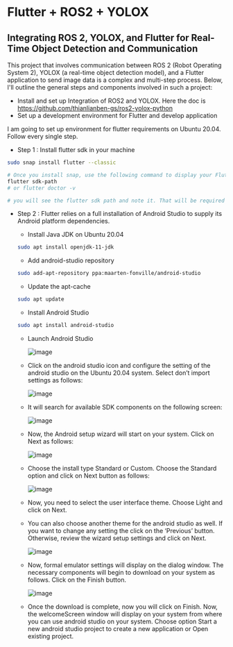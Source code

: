 # Flutter + ROS2 + YOLOX

## Integrating ROS 2, YOLOX, and Flutter for Real-Time Object Detection and Communication

This project that involves communication between ROS 2 (Robot Operating System 2), YOLOX (a real-time object detection model), and a Flutter application to send image data is a complex and multi-step process. Below, I'll outline the general steps and components involved in such a project:

- Install and set up Integration of ROS2 and YOLOX. Here the doc is https://github.com/thianlianben-gs/ros2-yolox-python
- Set up a development environment for Flutter and develop application

I am going to set up environment for flutter requirements on Ubuntu 20.04. Follow every single step.

- Step 1 : Install flutter sdk in your machine
```bash
sudo snap install flutter --classic

# Once you install snap, use the following command to display your Flutter SDK path:
flutter sdk-path
# or flutter doctor -v

# you will see the flutter sdk path and note it. That will be required latter.
```

- Step 2 : Flutter relies on a full installation of Android Studio to supply its Android platform dependencies.
  
  - Install Java JDK on Ubuntu 20.04
  ```bash
  sudo apt install openjdk-11-jdk
  ```
  - Add android-studio repository
  ```bash
  sudo add-apt-repository ppa:maarten-fonville/android-studio
  ```
  - Update the apt-cache
  ```bash
  sudo apt update
  ```
  - Install Android Studio
  ```bash
  sudo apt install android-studio
  ```
  - Launch Android Studio
    
    ![image](https://github.com/thianlianben-gs/ros-yolox-flutter/assets/142369449/bced3869-6c4a-43d2-bbf6-7bc0fab9b081)

  - Click on the android studio icon and configure the setting of the android studio on the Ubuntu 20.04 system. Select don’t import settings as follows:

    ![image](https://github.com/thianlianben-gs/ros-yolox-flutter/assets/142369449/4fd90508-6eea-4038-864b-71020a2edad6)

  - It will search for available SDK components on the following screen:

    ![image](https://github.com/thianlianben-gs/ros-yolox-flutter/assets/142369449/52a17e36-f337-48d0-906d-a268ed52f769)

  - Now, the Android setup wizard will start on your system. Click on Next as follows:

    ![image](https://github.com/thianlianben-gs/ros-yolox-flutter/assets/142369449/0ded9bb6-06b9-43bc-beef-08016b26e907)

  - Choose the install type Standard or Custom. Choose the Standard option and click on Next button as follows:

    ![image](https://github.com/thianlianben-gs/ros-yolox-flutter/assets/142369449/11721a57-f162-4b1b-b42d-33d970df16c7)

  - Now, you need to select the user interface theme. Choose Light and click on Next.
  - You can also choose another theme for the android studio as well. If you want to change any setting the click on the ‘Previous’ button. Otherwise, review the wizard setup settings and click on Next.
    
    ![image](https://github.com/thianlianben-gs/ros-yolox-flutter/assets/142369449/6e50621f-ab14-4de6-9a48-a6eb2163bdd2)

  - Now, formal emulator settings will display on the dialog window. The necessary components will begin to download on your system as follows. Click on the Finish button.

    ![image](https://github.com/thianlianben-gs/ros-yolox-flutter/assets/142369449/521d323c-c7ab-4502-b366-cb763c95d255)

  - Once the download is complete, now you will click on Finish. Now, the welcomeScreen window will display on your system from where you can use android studio on your system. Choose option Start a new android studio project to create a new application or Open existing project. 

    



